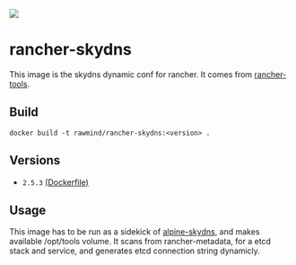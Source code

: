 [![](https://images.microbadger.com/badges/image/rawmind/rancher-skydns.svg)](https://microbadger.com/images/rawmind/rancher-skydns "Get your own image badge on microbadger.com")

rancher-skydns
==============

This image is the skydns dynamic conf for rancher. It comes from [rancher-tools][rancher-tools].

## Build

```
docker build -t rawmind/rancher-skydns:<version> .
```

## Versions

- `2.5.3` [(Dockerfile)](https://github.com/rawmind0/rancher-skydns/blob/2.5.3/README.md)


## Usage

This image has to be run as a sidekick of [alpine-skydns][alpine-skydns], and makes available /opt/tools volume. It scans from rancher-metadata, for a etcd stack and service, and generates etcd connection string dynamicly.


[alpine-skydns]: https://github.com/rawmind0/alpine-kafka
[rancher-tools]: https://github.com/rawmind0/rancher-tools